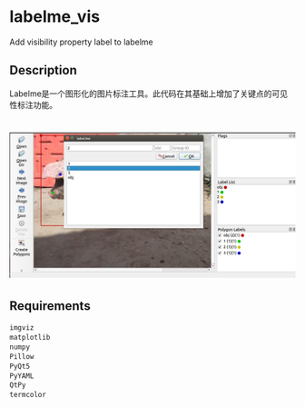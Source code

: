 # labelme_vis
Add visibility property label to labelme

## Description
Labelme是一个图形化的图片标注工具。此代码在其基础上增加了关键点的可见性标注功能。
<h1 align="center">
  <img src="sendpix16.jpg"><br/>
</h1>

## Requirements
```bash
imgviz 
matplotlib 
numpy
Pillow
PyQt5
PyYAML
QtPy
termcolor
```
